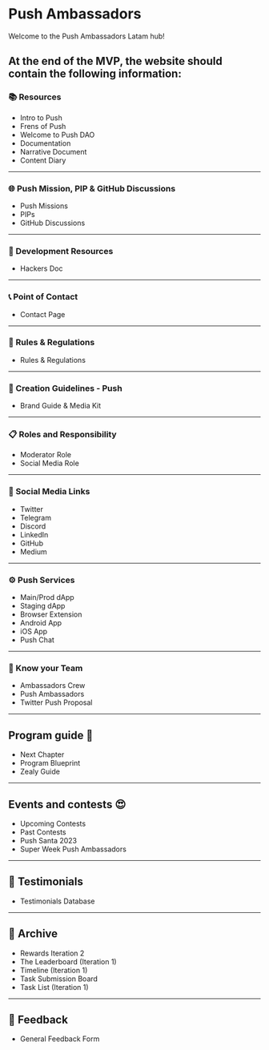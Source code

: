 # Push Ambassadors

Welcome to the Push Ambassadors Latam hub!

## At the end of the MVP, the website should contain the following information:

### 📚 Resources

- Intro to Push
- Frens of Push
- Welcome to Push DAO
- Documentation
- Narrative Document
- Content Diary

---

### 🌐 Push Mission, PIP & GitHub Discussions

- Push Missions
- PIPs
- GitHub Discussions

---

### 🔧 Development Resources

- Hackers Doc

---

### 📞 Point of Contact

- Contact Page

---

### 📜 Rules & Regulations

- Rules & Regulations

---

### 🎨 Creation Guidelines - Push

- Brand Guide & Media Kit

---

### 📋 Roles and Responsibility

- Moderator Role
- Social Media Role

---

### 🔗 Social Media Links

- Twitter
- Telegram
- Discord
- LinkedIn
- GitHub
- Medium

---

### ⚙️ Push Services

- Main/Prod dApp
- Staging dApp
- Browser Extension
- Android App
- iOS App
- Push Chat

---

### 👦 Know your Team

- Ambassadors Crew
- Push Ambassadors
- Twitter Push Proposal

---

## Program guide 📙

- Next Chapter
- Program Blueprint
- Zealy Guide

---

## Events and contests 😍

- Upcoming Contests
- Past Contests
- Push Santa 2023
- Super Week Push Ambassadors

---

## 📢 Testimonials

- Testimonials Database

---

## 📁 Archive

- Rewards Iteration 2
- The Leaderboard (Iteration 1)
- Timeline (Iteration 1)
- Task Submission Board
- Task List (Iteration 1)

---

## 💬 Feedback

- General Feedback Form
